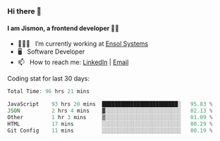 ### Hi there 👋

#### I am Jismon, a frontend developer 👦🏻

- 🧑🏻‍💻   &nbsp; I’m currently working at <a href='https://www.ensolsystems.com/' target="_blank">Ensol Systems</a>
- 🖥   &nbsp; Software Developer
- 📫   &nbsp; How to reach me: <a href='https://www.linkedin.com/in/jismonthomas/'>LinkedIn</a> | <a href='mailto:hellojismonthomas@gmail.com'>Email</a>

Coding stat for last 30 days:
<!--START_SECTION:waka-->

```javascript
Total Time: 96 hrs 21 mins

JavaScript    93 hrs 20 mins  ████████████████████████░   95.83 %
JSON          2 hrs 4 mins    ▓░░░░░░░░░░░░░░░░░░░░░░░░   02.13 %
Other         1 hr 3 mins     ▒░░░░░░░░░░░░░░░░░░░░░░░░   01.09 %
HTML          17 mins         ░░░░░░░░░░░░░░░░░░░░░░░░░   00.29 %
Git Config    11 mins         ░░░░░░░░░░░░░░░░░░░░░░░░░   00.19 %
```

<!--END_SECTION:waka-->

<!--
**jismonthomas/jismonthomas** is a ✨ _special_ ✨ repository because its `README.md` (this file) appears on your GitHub profile.

Here are some ideas to get you started:

- 🔭 I’m currently working on ...
- 🌱 I’m currently learning ...
- 👯 I’m looking to collaborate on ...
- 🤔 I’m looking for help with ...
- 💬 Ask me about ...
- 📫 How to reach me: ...
- 😄 Pronouns: ...
- ⚡ Fun fact: ...
-->
